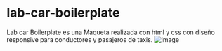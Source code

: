 # lab-car-boilerplate
Lab car Boilerplate es una Maqueta realizada con html y css con diseño responsive para conductores y pasajeros de taxis.
![image](https://user-images.githubusercontent.com/32306592/37982588-63b1579c-31c7-11e8-8c2c-88baf03f7130.png)
